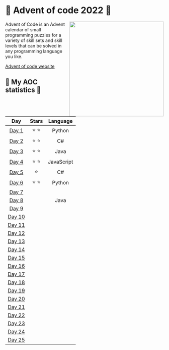 # 🎄 **Advent of code 2022** 🎄
<img align="right" src="https://user-images.githubusercontent.com/16360374/49324718-7954f100-f4e8-11e8-8ef6-1b701afc504f.png" height=300>

<div align="left">
Advent of Code is an Advent calendar of small programming puzzles for a variety of skill sets and skill levels that can be solved in any programming language you like.

[Advent of code website](https://adventofcode.com)
</div>

## 🎄 **My AOC statistics** 🎄
| **Day**  | **Stars** | **Language** |
|:--------:|:---------:|:------------:|
|  [Day 1](https://github.com/MaximilianMcC/Advent-of-code/tree/main/2022/2022/Day1)   | ⭐   ⭐   | Python       |
|  [Day 2](https://github.com/MaximilianMcC/Advent-of-code/tree/main/2022/Day2)   | ⭐   ⭐   | C#           |
|  [Day 3](https://github.com/MaximilianMcC/Advent-of-code/tree/main/2022/Day3)   | ⭐   ⭐   | Java         |
|  [Day 4](https://github.com/MaximilianMcC/Advent-of-code/tree/main/2022/Day4)   | ⭐   ⭐   | JavaScript   |
|  [Day 5](https://github.com/MaximilianMcC/Advent-of-code/tree/main/2022/Day5)   | ⭐         | C#           |
|  [Day 6](https://github.com/MaximilianMcC/Advent-of-code/tree/main/2022/Day6)   | ⭐   ⭐   | Python             |
|  [Day 7](https://github.com/MaximilianMcC/Advent-of-code/tree/main/2022/Day7)   |            |               |
|  [Day 8](https://github.com/MaximilianMcC/Advent-of-code/tree/main/2022/Day8)   |           | Java             |
|  [Day 9](https://github.com/MaximilianMcC/Advent-of-code/tree/main/2022/Day9)   |           |              |
|  [Day 10](https://github.com/MaximilianMcC/Advent-of-code/tree/main/2022/Day10)  |           |              |
|  [Day 11](https://github.com/MaximilianMcC/Advent-of-code/tree/main/2022/Day11)  |           |              |
|  [Day 12](https://github.com/MaximilianMcC/Advent-of-code/tree/main/2022/Day12)  |           |              |
|  [Day 13](https://github.com/MaximilianMcC/Advent-of-code/tree/main/2022/Day13)  |           |              |
|  [Day 14](https://github.com/MaximilianMcC/Advent-of-code/tree/main/2022/Day14)  |           |              |
|  [Day 15](https://github.com/MaximilianMcC/Advent-of-code/tree/main/2022/Day15)  |           |              |
|  [Day 16](https://github.com/MaximilianMcC/Advent-of-code/tree/main/2022/Day16)  |           |              |
|  [Day 17](https://github.com/MaximilianMcC/Advent-of-code/tree/main/2022/Day17)  |           |              |
|  [Day 18](https://github.com/MaximilianMcC/Advent-of-code/tree/main/2022/Day18)  |           |              |
|  [Day 19](https://github.com/MaximilianMcC/Advent-of-code/tree/main/2022/Day19)  |           |              |
|  [Day 20](https://github.com/MaximilianMcC/Advent-of-code/tree/main/2022/Day20)  |           |              |
|  [Day 21](https://github.com/MaximilianMcC/Advent-of-code/tree/main/2022/Day21)  |           |              |
|  [Day 22](https://github.com/MaximilianMcC/Advent-of-code/tree/main/2022/Day22)  |           |              |
|  [Day 23](https://github.com/MaximilianMcC/Advent-of-code/tree/main/2022/Day23)  |           |              |
|  [Day 24](https://github.com/MaximilianMcC/Advent-of-code/tree/main/2022/Day24)  |           |              |
|  [Day 25](https://github.com/MaximilianMcC/Advent-of-code/tree/main/2022/Day25)  |           |              |